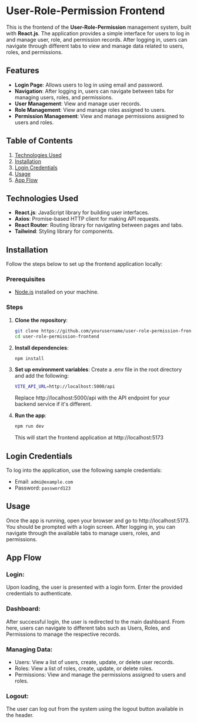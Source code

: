 # User-Role-Permission Frontend

This is the frontend of the **User-Role-Permission** management system, built with **React.js**. The application provides a simple interface for users to log in and manage user, role, and permission records. After logging in, users can navigate through different tabs to view and manage data related to users, roles, and permissions.

## Features

- **Login Page**: Allows users to log in using email and password.
- **Navigation**: After logging in, users can navigate between tabs for managing users, roles, and permissions.
- **User Management**: View and manage user records.
- **Role Management**: View and manage roles assigned to users.
- **Permission Management**: View and manage permissions assigned to users and roles.

## Table of Contents

1. [Technologies Used](#technologies-used)
2. [Installation](#installation)
3. [Login Credentials](#login-credentials)
4. [Usage](#usage)
5. [App Flow](#app-flow)

## Technologies Used

- **React.js**: JavaScript library for building user interfaces.
- **Axios**: Promise-based HTTP client for making API requests.
- **React Router**: Routing library for navigating between pages and tabs.
- **Tailwind**: Styling library for components.

## Installation

Follow the steps below to set up the frontend application locally:

### Prerequisites

- [Node.js](https://nodejs.org/) installed on your machine.

### Steps

1. **Clone the repository**:
   ```bash
   git clone https://github.com/yourusername/user-role-permission-frontend.git
   cd user-role-permission-frontend
   ```

2. **Install dependencies**:
    ```bash
    npm install
    ```

3. **Set up environment variables**:
Create a .env file in the root directory and add the following:
    ```bash
    VITE_API_URL=http://localhost:5000/api
    ```
    Replace http://localhost:5000/api with the API endpoint for your backend service if it's different.

4. **Run the app**:
    ```bash
    npm run dev
    ```
    This will start the frontend application at http://localhost:5173

## Login Credentials
To log into the application, use the following sample credentials:

- Email: `admi@example.com`
- Password: `password123`

## Usage
Once the app is running, open your browser and go to http://localhost:5173. You should be prompted with a login screen. After logging in, you can navigate through the available tabs to manage users, roles, and permissions.

## App Flow
### Login:
Upon loading, the user is presented with a login form. Enter the provided credentials to authenticate.

### Dashboard:
After successful login, the user is redirected to the main dashboard. From here, users can navigate to different tabs such as Users, Roles, and Permissions to manage the respective records.

### Managing Data:

- Users: View a list of users, create, update, or delete user records.
- Roles: View a list of roles, create, update, or delete roles.
- Permissions: View and manage the permissions assigned to users and roles.

### Logout:
The user can log out from the system using the logout button available in the header.